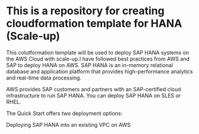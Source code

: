 # This is a repository for creating cloudformation template for HANA (Scale-up)
This colutformation template will be used to deploy SAP HANA systems on the AWS Cloud with scale-up.I have followed best practices from AWS and SAP to deploy HANA on AWS. 
SAP HANA is an in-memory relational database and application platform that provides high-performance analytics and real-time data processing.

AWS provides SAP customers and partners with an SAP-certified cloud infrastructure to run SAP HANA. 
You can deploy SAP HANA on SLES or RHEL. 

The Quick Start offers two deployment options:

Deploying SAP HANA into an existing VPC on AWS